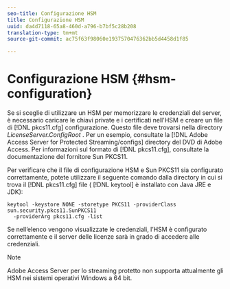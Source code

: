 ```yaml
---
seo-title: Configurazione HSM
title: Configurazione HSM
uuid: da4d7118-65a8-460d-a796-b7bf5c28b208
translation-type: tm+mt
source-git-commit: ac75f63f98060e1937570476362bb5d4458d1f85

---
```



# Configurazione HSM {#hsm-configuration}

Se si sceglie di utilizzare un HSM per memorizzare le credenziali del server, è necessario caricare le chiavi private e i certificati nell&#39;HSM e creare un file di [!DNL pkcs11.cfg] configurazione. Questo file deve trovarsi nella directory *LicenseServer.ConfigRoot* . Per un esempio, consultate la [!DNL Adobe Access Server for Protected Streaming/configs] directory del DVD di Adobe Access. Per informazioni sul formato di [!DNL pkcs11.cfg], consultate la documentazione del fornitore Sun PKCS11.

Per verificare che il file di configurazione HSM e Sun PKCS11 sia configurato correttamente, potete utilizzare il seguente comando dalla directory in cui si trova il [!DNL pkcs11.cfg] file ( [!DNL keytool] è installato con Java JRE e JDK):

```
keytool -keystore NONE -storetype PKCS11 -providerClass sun.security.pkcs11.SunPKCS11 
  -providerArg pkcs11.cfg -list
```

Se nell’elenco vengono visualizzate le credenziali, l’HSM è configurato correttamente e il server delle licenze sarà in grado di accedere alle credenziali.

>[!NOTE]
>
>Adobe Access Server per lo streaming protetto non supporta attualmente gli HSM nei sistemi operativi Windows a 64 bit.
